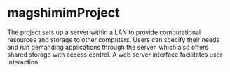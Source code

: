 # magshimimProject
The project sets up a server within a LAN to provide computational resources and storage to other computers. Users can specify their needs and run demanding applications through the server, which also offers shared storage with access control. A web server interface facilitates user interaction.
